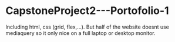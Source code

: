 # CapstoneProject2---Portofolio-1
Including html, css (grid, flex,...). But half of the website doesnt use mediaquery so it only nice on a full laptop or desktop monitor.
